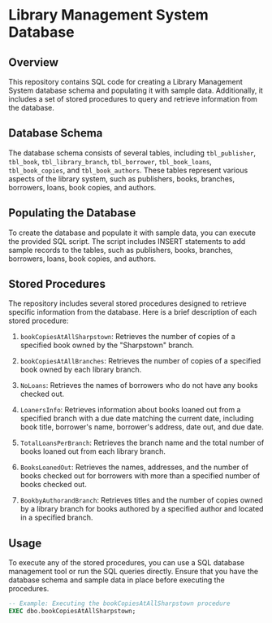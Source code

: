 # Library Management System Database

## Overview

This repository contains SQL code for creating a Library Management System database schema and populating it with sample data. Additionally, it includes a set of stored procedures to query and retrieve information from the database.

## Database Schema

The database schema consists of several tables, including `tbl_publisher`, `tbl_book`, `tbl_library_branch`, `tbl_borrower`, `tbl_book_loans`, `tbl_book_copies`, and `tbl_book_authors`. These tables represent various aspects of the library system, such as publishers, books, branches, borrowers, loans, book copies, and authors.

## Populating the Database

To create the database and populate it with sample data, you can execute the provided SQL script. The script includes INSERT statements to add sample records to the tables, such as publishers, books, branches, borrowers, loans, book copies, and authors.

## Stored Procedures

The repository includes several stored procedures designed to retrieve specific information from the database. Here is a brief description of each stored procedure:

1. `bookCopiesAtAllSharpstown`: Retrieves the number of copies of a specified book owned by the "Sharpstown" branch.

2. `bookCopiesAtAllBranches`: Retrieves the number of copies of a specified book owned by each library branch.

3. `NoLoans`: Retrieves the names of borrowers who do not have any books checked out.

4. `LoanersInfo`: Retrieves information about books loaned out from a specified branch with a due date matching the current date, including book title, borrower's name, borrower's address, date out, and due date.

5. `TotalLoansPerBranch`: Retrieves the branch name and the total number of books loaned out from each library branch.

6. `BooksLoanedOut`: Retrieves the names, addresses, and the number of books checked out for borrowers with more than a specified number of books checked out.

7. `BookbyAuthorandBranch`: Retrieves titles and the number of copies owned by a library branch for books authored by a specified author and located in a specified branch.

## Usage

To execute any of the stored procedures, you can use a SQL database management tool or run the SQL queries directly. Ensure that you have the database schema and sample data in place before executing the procedures.

```sql
-- Example: Executing the bookCopiesAtAllSharpstown procedure
EXEC dbo.bookCopiesAtAllSharpstown;
